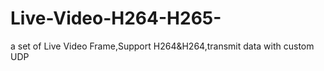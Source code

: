 # Live-Video-H264-H265-
a set of Live Video Frame,Support H264&amp;H264,transmit data with custom UDP
